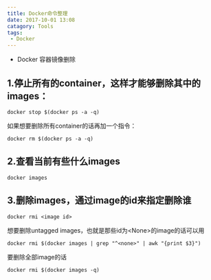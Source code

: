 ```yaml
---
title: Docker命令整理
date: 2017-10-01 13:08
catagory: Tools
tags: 
 - Docker
---
```


- Docker 容器镜像删除

<!--more-->

## 1.停止所有的container，这样才能够删除其中的images：

```shell
docker stop $(docker ps -a -q)
```

如果想要删除所有container的话再加一个指令：

```shell
docker rm $(docker ps -a -q)
```

## 2.查看当前有些什么images

```shell
docker images
```

## 3.删除images，通过image的id来指定删除谁

```shell
docker rmi <image id>
```

想要删除untagged images，也就是那些id为\<None\>的image的话可以用

```shell
docker rmi $(docker images | grep "^<none>" | awk "{print $3}")
```

要删除全部image的话

```shell
docker rmi $(docker images -q)
```
